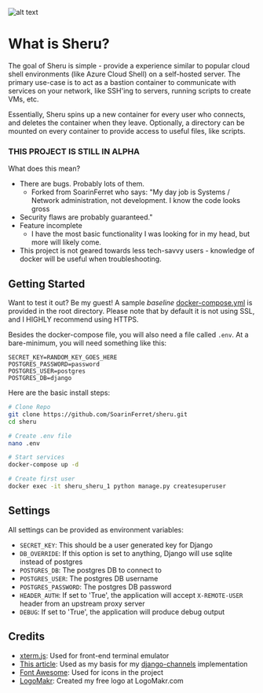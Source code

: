 ![alt text](project/sheru/static/sheru-logo.png)

# What is Sheru?

The goal of Sheru is simple - provide a experience similar to popular cloud shell environments (like Azure Cloud Shell) on a self-hosted server. The primary use-case is to act as a bastion container to communicate with services on your network, like SSH'ing to servers, running scripts to create VMs, etc.

Essentially, Sheru spins up a new container for every user who connects, and deletes the container when they leave. Optionally, a directory can be mounted on every container to provide access to useful files, like scripts.

### THIS PROJECT IS STILL IN ALPHA

What does this mean?

* There are bugs. Probably lots of them.
  * Forked from SoarinFerret who says: "My day job is Systems / Network administration, not development. I know the code looks gross
* Security flaws are probably guaranteed."
* Feature incomplete
  * I have the most basic functionality I was looking for in my head, but more will likely come.
* This project is not geared towards less tech-savvy users - knowledge of docker will be useful when troubleshooting.

## Getting Started

Want to test it out? Be my guest! A sample _baseline_ [docker-compose.yml](https://raw.githubusercontent.com/SoarinFerret/sheru/master/docker-compose.yml) is provided in the root directory. Please note that by default it is not using SSL, and I HIGHLY recommend using HTTPS.

Besides the docker-compose file, you will also need a file called `.env`. At a bare-minimum, you will need something like this:

```env
SECRET_KEY=RANDOM_KEY_GOES_HERE
POSTGRES_PASSWORD=password
POSTGRES_USER=postgres
POSTGRES_DB=django
```

Here are the basic install steps:

```bash
# Clone Repo
git clone https://github.com/SoarinFerret/sheru.git
cd sheru

# Create .env file
nano .env

# Start services
docker-compose up -d

# Create first user
docker exec -it sheru_sheru_1 python manage.py createsuperuser
```

## Settings

All settings can be provided as environment variables:

* `SECRET_KEY`: This should be a user generated key for Django
* `DB_OVERRIDE`: If this option is set to anything, Django will use sqlite instead of postgres
* `POSTGRES_DB`: The postgres DB to connect to
* `POSTGRES_USER`: The postgres DB username
* `POSTGRES_PASSWORD`: The postgres DB password
* `HEADER_AUTH`: If set to 'True', the application will accept `X-REMOTE-USER` header from an upstream proxy server
* `DEBUG`: If set to 'True', the application will produce debug output

## Credits

* [xterm.js](https://xtermjs.org/): Used for front-end terminal emulator
* [This article](https://ynotes.cn/blog/article_detail/180): Used as my basis for my [django-channels](https://channels.readthedocs.io/en/latest/index.html) implementation
* [Font Awesome](https://fontawesome.com/): Used for icons in the project
* [LogoMakr](https://logomakr.com): Created my free logo at LogoMakr.com

